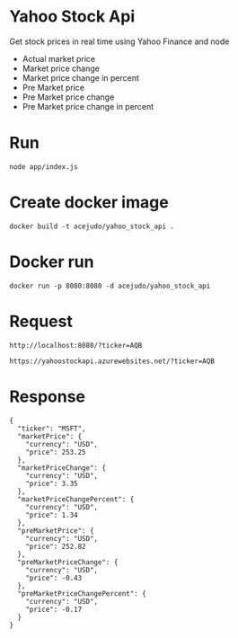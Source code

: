 # Yahoo Stock Api

Get stock prices in real time using Yahoo Finance and node

- Actual market price
- Market price change
- Market price change in percent
- Pre Market price
- Pre Market price change
- Pre Market price change in percent

# Run
    node app/index.js 
    
# Create docker image
    docker build -t acejudo/yahoo_stock_api .

# Docker run
    docker run -p 8080:8080 -d acejudo/yahoo_stock_api
# Request

    http://localhost:8080/?ticker=AQB
    
    https://yahoostockapi.azurewebsites.net/?ticker=AQB

# Response

    {
      "ticker": "MSFT",
      "marketPrice": {
        "currency": "USD",
        "price": 253.25
      },
      "marketPriceChange": {
        "currency": "USD",
        "price": 3.35
      },
      "marketPriceChangePercent": {
        "currency": "USD",
        "price": 1.34
      },
      "preMarketPrice": {
        "currency": "USD",
        "price": 252.82
      },
      "preMarketPriceChange": {
        "currency": "USD",
        "price": -0.43
      },
      "preMarketPriceChangePercent": {
        "currency": "USD",
        "price": -0.17
      }
    }
